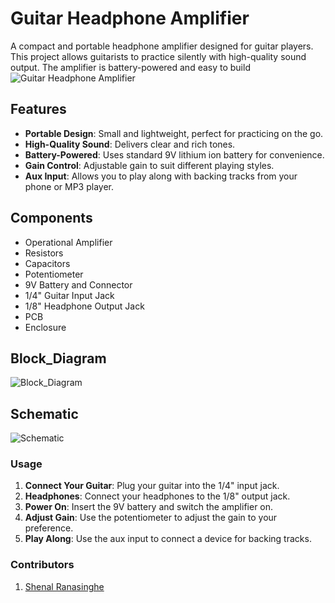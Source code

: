 # Guitar Headphone Amplifier
A compact and portable headphone amplifier designed for guitar players. This project allows guitarists to practice silently with high-quality sound output. The amplifier is battery-powered and easy to build
![Guitar Headphone Amplifier](https://github.com/DinethPrabashana/Guitar_Headphone_Amplifier/blob/main/Guitar%20Headphone%20Amplifier/Enclosure/Assembly/product.png)

## Features

- **Portable Design**: Small and lightweight, perfect for practicing on the go.
- **High-Quality Sound**: Delivers clear and rich tones.
- **Battery-Powered**: Uses standard 9V lithium ion battery for convenience.
- **Gain Control**: Adjustable gain to suit different playing styles.
- **Aux Input**: Allows you to play along with backing tracks from your phone or MP3 player.

## Components

- Operational Amplifier
- Resistors
- Capacitors
- Potentiometer
- 9V Battery and Connector
- 1/4" Guitar Input Jack
- 1/8" Headphone Output Jack
- PCB 
- Enclosure

## Block_Diagram
![Block_Diagram](https://github.com/DinethPrabashana/Guitar_Headphone_Amplifier/blob/main/Guitar%20Headphone%20Amplifier/schematic%20and%20block%20diagram/block%20diagram.png)

## Schematic

![Schematic](https://github.com/DinethPrabashana/Guitar_Headphone_Amplifier/blob/main/Guitar%20Headphone%20Amplifier/schematic%20and%20block%20diagram/schematic.png)


### Usage

1. **Connect Your Guitar**: Plug your guitar into the 1/4" input jack.
2. **Headphones**: Connect your headphones to the 1/8" output jack.
3. **Power On**: Insert the 9V battery and switch the amplifier on.
4. **Adjust Gain**: Use the potentiometer to adjust the gain to your preference.
5. **Play Along**: Use the aux input to connect a device for backing tracks.

### Contributors
1. [Shenal Ranasinghe](https://github.com/Shenal-Ranasinghe)



